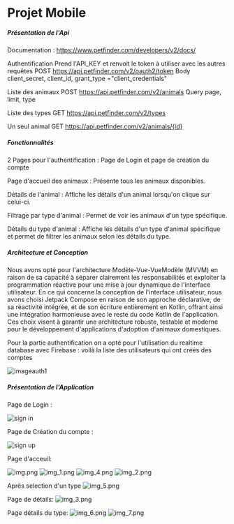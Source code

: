 # Projet Mobile

##### Présentation de l'Api
Documentation : https://www.petfinder.com/developers/v2/docs/

Authentification
Prend l'API_KEY et renvoit le token à utiliser avec les autres requêtes
POST https://api.petfinder.com/v2/oauth2/token
Body client_secret, client_id, grant_type ="client_credentials"

Liste des animaux
POST https://api.petfinder.com/v2/animals
Query page, limit, type

Liste des types
GET https://api.petfinder.com/v2/types

Un seul animal
GET https://api.petfinder.com/v2/animals/{id}


##### Fonctionnalités
2 Pages pour l'authentification : Page de Login et page de création du compte

Page d'accueil des animaux : Présente tous les animaux disponibles.

Détails de l'animal : Affiche les détails d'un animal lorsqu'on clique sur celui-ci.

Filtrage par type d'animal : Permet de voir les animaux d'un type spécifique.

Détails du type d'animal : Affiche les détails d'un type d'animal spécifique et permet de filtrer les animaux selon les détails du type.


##### Architecture et Conception
Nous avons opté pour l'architecture Modèle-Vue-VueModèle (MVVM) en raison de sa capacité à séparer clairement les responsabilités et exploiter la programmation réactive pour une mise à jour dynamique de l'interface utilisateur. 
En ce qui concerne la conception de l'interface utilisateur, nous avons choisi Jetpack Compose en raison de son approche déclarative, de sa réactivité intégrée, et de son écriture entièrement en Kotlin, offrant ainsi une intégration harmonieuse avec le reste du code Kotlin de l'application. 
Ces choix visent à garantir une architecture robuste, testable et moderne pour le développement d'applications d'adoption d'animaux domestiques.

Pour la partie authentification on a opté pour l'utilisation du realtime database avec Firebase : voilà la liste des utilisateurs qui ont créés des comptes 

![imageauth1](https://github.com/ons-ou/find-a-pet-android/assets/69814778/c84e5b5a-ada5-4eaf-bc88-4605978211c0)

##### Présentation de l'Application

Page de Login  : 

![sign in](https://github.com/ons-ou/find-a-pet-android/assets/69814778/7cf831b2-0948-411b-b1a4-78c708eea640)

Page de Création du compte  : 

![sign up](https://github.com/ons-ou/find-a-pet-android/assets/69814778/c32c1664-9806-4aa8-b60a-a06612120d3c)

Page d'acceuil:

![img.png](img.png)
![img_1.png](img_1.png)
![img_4.png](img_4.png)
![img_2.png](img_2.png)

Après selection d'un type
![img_5.png](img_5.png)

Page de détails:
![img_3.png](img_3.png)

Page détails du type:
![img_6.png](img_6.png)
![img_7.png](img_7.png)
